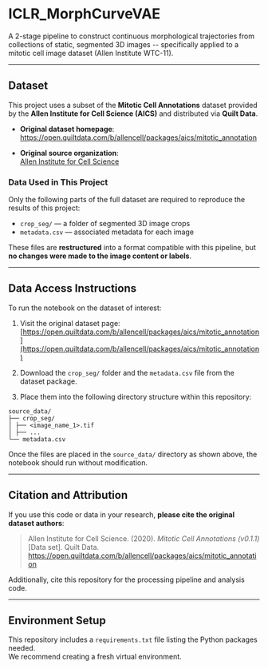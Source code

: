 # ICLR_MorphCurveVAE

A 2-stage pipeline to construct continuous morphological trajectories from collections of static, segmented 3D images -- specifically applied to a mitotic cell image dataset (Allen Institute WTC-11).

---

## Dataset

This project uses a subset of the **Mitotic Cell Annotations** dataset provided by the **Allen Institute for Cell Science (AICS)** and distributed via **Quilt Data**.

- **Original dataset homepage**:  
  https://open.quiltdata.com/b/allencell/packages/aics/mitotic_annotation

- **Original source organization**:  
  [Allen Institute for Cell Science](https://www.allencell.org/)

### Data Used in This Project

Only the following parts of the full dataset are required to reproduce the results of this project:

- `crop_seg/` — a folder of segmented 3D image crops
- `metadata.csv` — associated metadata for each image

These files are **restructured** into a format compatible with this pipeline, but **no changes were made to the image content or labels**.

---

## Data Access Instructions

To run the notebook on the dataset of interest:

1. Visit the original dataset page:  
   [https://open.quiltdata.com/b/allencell/packages/aics/mitotic_annotation](https://open.quiltdata.com/b/allencell/packages/aics/mitotic_annotation)

2. Download the `crop_seg/` folder and the `metadata.csv` file from the dataset package.

3. Place them into the following directory structure within this repository:

```
source_data/
├── crop_seg/
│ ├── <image_name_1>.tif
│ ├── ...
└── metadata.csv
```

Once the files are placed in the `source_data/` directory as shown above, the notebook should run without modification.

---

## Citation and Attribution

If you use this code or data in your research, **please cite the original dataset authors**:

> Allen Institute for Cell Science. (2020). *Mitotic Cell Annotations (v0.1.1)* [Data set]. Quilt Data. https://open.quiltdata.com/b/allencell/packages/aics/mitotic_annotation

Additionally, cite this repository for the processing pipeline and analysis code.

---

## Environment Setup

This repository includes a `requirements.txt` file listing the Python packages needed.  
We recommend creating a fresh virtual environment.
